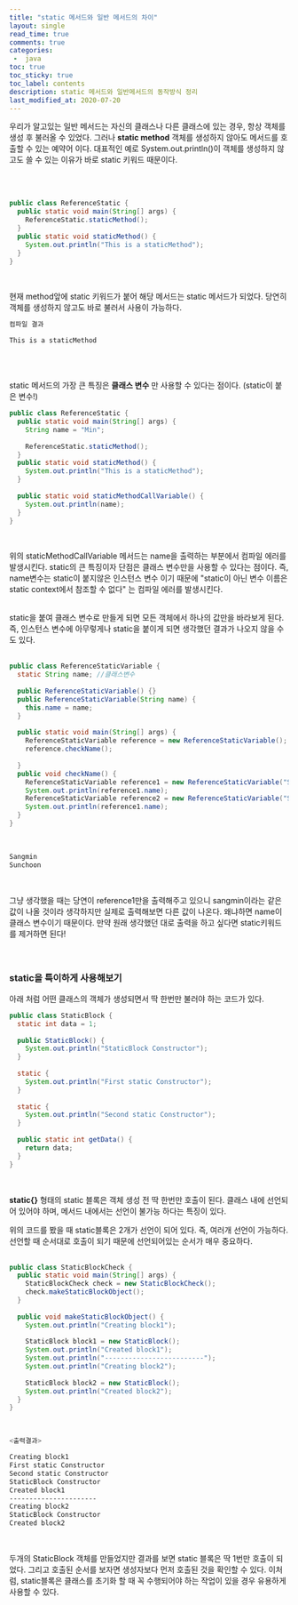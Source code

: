 ```yaml
---
title: "static 메서드와 일반 메서드의 차이"
layout: single    
read_time: true    
comments: true   
categories: 
 -  java
toc: true    
toc_sticky: true    
toc_label: contents    
description: static 메서드와 일반메서드의 동작방식 정리
last_modified_at: 2020-07-20       
---
```



우리가 알고있는 일반 메서드는 자신의 클래스나 다른 클래스에 있는 경우, 항상 객체를 생성 후 불러올 수 있었다. 
그러나 **static method**  객체를 생성하지 않아도 메서드를 호출할 수 있는 예약어 이다. 
대표적인 예로 System.out.println()이 객체를 생성하지 않고도 쓸 수 있는 이유가 바로 static 키워드 때문이다.

<br>
<br>

```java
public class ReferenceStatic {
  public static void main(String[] args) {
    ReferenceStatic.staticMethod();
  }
  public static void staticMethod() {
    System.out.println("This is a staticMethod");
  }
}
```
<br>

현재 method앞에 static 키워드가 붙어 해당 메서드는 static 메서드가 되었다. 당연히 객체를 생성하지 않고도 
바로 불러서 사용이 가능하다.
<br>

```bash
컴파일 결과

This is a staticMethod
```
<br>
<br>


static 메서드의 가장 큰 특징은 **클래스 변수** 만 사용할 수 있다는 점이다. (static이 붙은 변수!)
<br>

```java
public class ReferenceStatic {
  public static void main(String[] args) {
    String name = "Min";
    
    ReferenceStatic.staticMethod();
  }
  public static void staticMethod() {
    System.out.println("This is a staticMethod");
  }
  
  public static void staticMethodCallVariable() {
    System.out.println(name);
  }
}
```
<br>

위의 staticMethodCallVariable 메서드는 name을 출력하는 부분에서 컴파일 에러를 발생시킨다. 
static의 큰 특징이자 단점은 클래스 변수만을 사용할 수 있다는 점이다. 즉, name변수는 static이 붙지않은
인스턴스 변수 이기 때문에 "static이 아닌 변수 이름은 static context에서 참조할 수 없다" 는 컴파일 에러를 발생시킨다. 
<br>
<br>

static을 붙여 클래스 변수로 만들게 되면 모든 객체에서 하나의 값만을 바라보게 된다. 즉, 인스턴스 변수에 
아무렇게나 static을 붙이게 되면 생각했던 결과가 나오지 않을 수도 있다. 
<br>
<br>

```java
public class ReferenceStaticVariable {
  static String name; //클래스변수
  
  public ReferenceStaticVariable() {}
  public ReferenceStaticVariable(String name) {
    this.name = name;
  }
  
  public static void main(String[] args) {
    ReferenceStaticVariable reference = new ReferenceStaticVariable();
    reference.checkName();
    
  }
  public void checkName() {
    ReferenceStaticVariable reference1 = new ReferenceStaticVariable("Sangmin");
    System.out.println(reference1.name);
    ReferenceStaticVariable reference2 = new ReferenceStaticVariable("Sungchoon");
    System.out.println(reference1.name);
  }
}
```
<br>

```bash
Sangmin
Sunchoon
```
<br>

그냥 생각했을 때는 당연이 reference1만을 출력해주고 있으니 sangmin이라는 같은 값이 나올 것이라 생각하지만 
실제로 출력해보면 다른 값이 나온다. 왜냐하면 name이 클래스 변수이기 때문이다. 만약 원래 생각했던 대로 출력을 
하고 싶다면 static키워드를 제거하면 된다!
<br>
<br>
<br>

### static을 특이하게 사용해보기

아래 처럼 어떤 클래스의 객체가 생성되면서 딱 한번만 불러야 하는 코드가 있다.
<br>

```java
public class StaticBlock {
  static int data = 1;
  
  public StaticBlock() {
    System.out.println("StaticBlock Constructor");
  }
  
  static {
    System.out.println("First static Constructor");
  }
  
  static {
    System.out.println("Second static Constructor");
  }
  
  public static int getData() {
    return data;
  }
}
```
<br>

**static{}** 형태의 static 블록은 객체 생성 전 딱 한번만 호출이 된다. 
클래스 내에 선언되어 있어야 하며, 메서드 내에서는 선언이 불가능 하다는 특징이 있다. 
<br>

위의 코드를 봤을 때 static블록은 2개가 선언이 되어 있다. 즉, 여러개 선언이 가능하다. 
선언할 때 순서대로 호출이 되기 때문에 선언되어있는 순서가 매우 중요하다. 
<br>
<br>

```java
public class StaticBlockCheck {
  public static void main(String[] args) {
    StaticBlockCheck check = new StaticBlockCheck();
    check.makeStaticBlockObject();
  }
  
  public void makeStaticBlockObject() {
    System.out.println("Creating block1");
    
    StaticBlock block1 = new StaticBlock();
    System.out.println("Created block1");
    System.out.println("-------------------------");
    System.out.println("Creating block2");
    
    StaticBlock block2 = new StaticBlock();
    System.out.println("Created block2");
  }
}
```
<br>

```bash
<출력결과>

Creating block1
First static Constructor
Second static Constructor
StaticBlock Constructor
Created block1
----------------------
Creating block2
StaticBlock Constructor
Created block2
```
<br>

두개의 StaticBlock 객체를 만들었지만 결과를 보면 static 블록은 딱 1번만 호출이 되었다. 
그리고 호출된 순서를 보자면 생성자보다 먼저 호출된 것을 확인할 수 있다. 이처럼, static블록은 
클래스를 초기화 할 때 꼭 수행되어야 하는 작업이 있을 경우 유용하게 사용할 수 있다. 
<br>
<br>
<br>
<br>
<br>
<br>

























